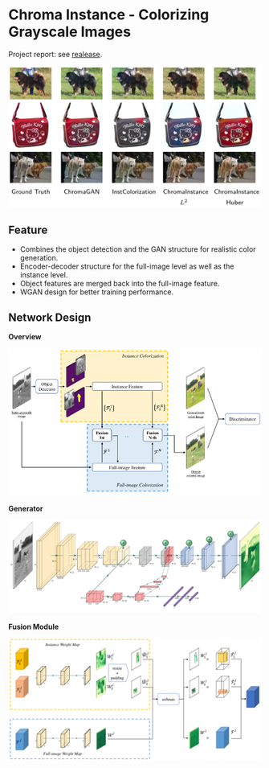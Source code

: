 # Chroma Instance - Colorizing Grayscale Images

Project report: see [realease](//github.com/owen8877/chroma-instance/releases/tag/report).

![Visual comparison with baseline](final-pre/comparison.png)

## Feature

- Combines the object detection and the GAN structure for realistic color generation. 
- Encoder-decoder structure for the full-image level as well as the instance level. 
- Object features are merged back into the full-image feature. 
- WGAN design for better training performance.

## Network Design

**Overview**

![Overview](figs/fig1.jpg)


**Generator**

![Overview](figs/generator.png)


**Fusion Module**

![Overview](final-pre/fusion-detail.png)